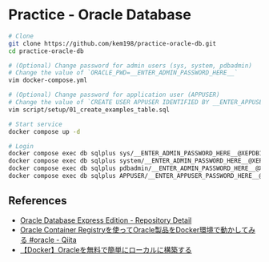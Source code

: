 # Practice - Oracle Database

```sh
# Clone
git clone https://github.com/kem198/practice-oracle-db.git
cd practice-oracle-db

# (Optional) Change password for admin users (sys, system, pdbadmin)
# Change the value of `ORACLE_PWD=__ENTER_ADMIN_PASSWORD_HERE__`
vim docker-compose.yml

# (Optional) Change password for application user (APPUSER)
# Change the value of `CREATE USER APPUSER IDENTIFIED BY __ENTER_APPUSER_PASSWORD_HERE__;`
vim script/setup/01_create_examples_table.sql

# Start service
docker compose up -d

# Login
docker compose exec db sqlplus sys/__ENTER_ADMIN_PASSWORD_HERE__@XEPDB1 as sysdba
docker compose exec db sqlplus system/__ENTER_ADMIN_PASSWORD_HERE__@XEPDB1
docker compose exec db sqlplus pdbadmin/__ENTER_ADMIN_PASSWORD_HERE__@XEPDB1
docker compose exec db sqlplus APPUSER/__ENTER_APPUSER_PASSWORD_HERE__@XEPDB1
```

## References

- [Oracle Database Express Edition - Repository Detail](https://container-registry.oracle.com/ords/f?p=113:4:7883439364890:::4:P4_REPOSITORY,AI_REPOSITORY,AI_REPOSITORY_NAME,P4_REPOSITORY_NAME,P4_EULA_ID,P4_BUSINESS_AREA_ID:803,803,Oracle%20Database%20Express%20Edition,Oracle%20Database%20Express%20Edition,1,0&cs=3w8UFYApSKJzp35z9zZdqC8NuOmY8EAHlgdbyW3QipXVzellAZB7ccnU3yOUaz4YDouDlm77Ui0I-P4zxHv_mKQ)
- [Oracle Container Registryを使ってOracle製品をDocker環境で動かしてみる \#oracle - Qiita](https://qiita.com/charon/items/44624e2cdf21449769cf)
- [【Docker】Oracleを無料で簡単にローカルに構築する](https://zenn.dev/re24_1986/articles/29430f2f8b4b46)
